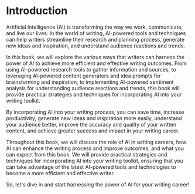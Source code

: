 Introduction
============

Artificial Intelligence (AI) is transforming the way we work, communicate, and live our lives. In the world of writing, AI-powered tools and techniques can help writers streamline their research and planning process, generate new ideas and inspiration, and understand audience reactions and trends.

In this book, we will explore the various ways that writers can harness the power of AI to achieve more efficient and effective writing outcomes. From using AI-powered research tools to gather information and sources, to leveraging AI-powered content generators and idea prompts for brainstorming and inspiration, to implementing AI-powered sentiment analysis for understanding audience reactions and trends, this book will provide practical strategies and techniques for incorporating AI into your writing toolkit.

By incorporating AI into your writing process, you can save time, increase productivity, generate new ideas and inspiration more easily, understand your audience better, improve the accuracy and quality of your written content, and achieve greater success and impact in your writing career.

Throughout this book, we will discuss the role of AI in writing careers, how AI can enhance the writing process and improve outcomes, and what you can expect from this book. We will provide practical strategies and techniques for incorporating AI into your writing toolkit, ensuring that you can take advantage of the latest AI-powered tools and technologies to become a more efficient and effective writer.

So, let's dive in and start harnessing the power of AI for your writing career!
